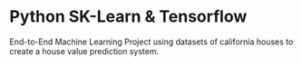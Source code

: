 # Python SK-Learn & Tensorflow
End-to-End Machine Learning Project using datasets of california houses to create a house value prediction system.
